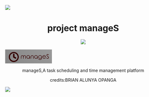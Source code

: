 <a><img src='https://i.imgur.com/LyHic3i.gif'/></a>
<h1 align="center">project manageS</h1>
<p align="center">
  <a href="https://github.com/DenverCoder1/readme-typing-svg"><img src="https://readme-typing-svg.herokuapp.com?font=Time+New+Roman&color=cyan&size=25&center=true&vCenter=true&width=600&height=100&lines=YOUR+PERSONAL+TIME+MANAGER..."></a>
</p>
<img src="logo.png" width="30%" align="center">

<p align="center">manageS,A task scheduling and time management platform</p>
<p align="center">credits:BRIAN ALUNYA OPANGA</p>
<a><img src='https://i.imgur.com/LyHic3i.gif'/></a>
